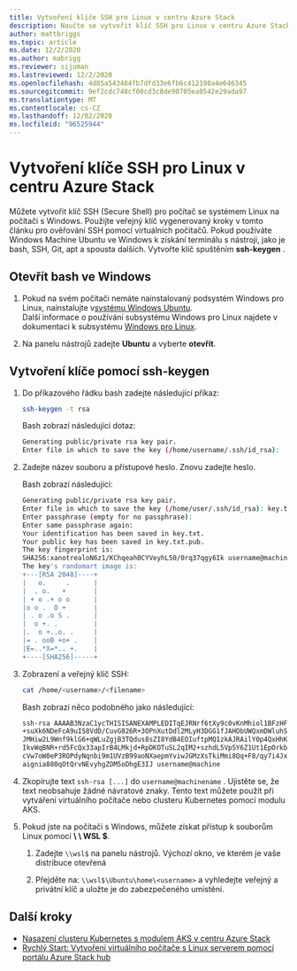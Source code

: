 ```yaml
---
title: Vytvoření klíče SSH pro Linux v centru Azure Stack
description: Naučte se vytvořit klíč SSH pro Linux v centru Azure Stack.
author: mattbriggs
ms.topic: article
ms.date: 12/2/2020
ms.author: mabrigg
ms.reviewer: sijuman
ms.lastreviewed: 12/2/2020
ms.openlocfilehash: 4d85a543484fb7dfd33e6fb6c412198a4e646345
ms.sourcegitcommit: 9ef2cdc748cf00cd3c8de90705ea0542e29ada97
ms.translationtype: MT
ms.contentlocale: cs-CZ
ms.lasthandoff: 12/02/2020
ms.locfileid: "96525944"
---
```

# <a name="create-an-ssh-key-for-linux-on-azure-stack-hub"></a>Vytvoření klíče SSH pro Linux v centru Azure Stack

Můžete vytvořit klíč SSH (Secure Shell) pro počítač se systémem Linux na počítači s Windows. Použijte veřejný klíč vygenerovaný kroky v tomto článku pro ověřování SSH pomocí virtuálních počítačů. Pokud používáte Windows Machine Ubuntu ve Windows k získání terminálu s nástroji, jako je bash, SSH, Git, apt a spousta dalších. Vytvořte klíč spuštěním **ssh-keygen** .

## <a name="open-bash-on-windows"></a>Otevřít bash ve Windows

1. Pokud na svém počítači nemáte nainstalovaný podsystém Windows pro Linux, nainstalujte v[systému Windows Ubuntu](https://www.microsoft.com/en-us/p/ubuntu/9nblggh4msv6?activetab=pivot:overviewtab).  
    Další informace o používání subsystému Windows pro Linux najdete v dokumentaci k subsystému [Windows pro Linux](/windows/wsl/about).

2. Na panelu nástrojů zadejte **Ubuntu** a vyberte **otevřít**.

## <a name="create-a-key-with-ssh-keygen"></a>Vytvoření klíče pomocí ssh-keygen

1. Do příkazového řádku bash zadejte následující příkaz:

    ```bash  
    ssh-keygen -t rsa
    ```

    Bash zobrazí následující dotaz:

    ```bash
    Generating public/private rsa key pair.
    Enter file in which to save the key (/home/username/.ssh/id_rsa):
    ```

2. Zadejte název souboru a přístupové heslo. Znovu zadejte heslo.

    Bash zobrazí následující:

    ```bash
    Generating public/private rsa key pair.
    Enter file in which to save the key (/home/user/.ssh/id_rsa): key.txt
    Enter passphrase (empty for no passphrase):
    Enter same passphrase again:
    Your identification has been saved in key.txt.
    Your public key has been saved in key.txt.pub.
    The key fingerprint is:
    SHA256:xanotrealoN6z1/KChqeah0CYVeyhL50/0rq37qgy6Ik username@machine
    The key's randomart image is:
    +---[RSA 2048]----+
    |   o.     .      |
    |  . o.   +       |
    | + o .+ o o      |
    |o o .  O +       |
    | . o .o S .      |
    |  o +. .         |
    |.  o +..o. .     |
    |= . ooB +o+ .    |
    |E=..*X=*.. +.    |
    +----[SHA256]-----+
    ```

3. Zobrazení a veřejný klíč SSH:

    ```bash
    cat /home/<username>/<filename>
    ```

    Bash zobrazí něco podobného jako následující:

    ```bash
    ssh-rsa AAAAB3NzaC1ycTHISISANEXAMPLEDITqEJRNrf6tXy9c0vKnMhiol1BFzHFV3
    +suXk6NDeFcA9uI58VdD/CuvG826R+3OPnXutDdl2MLyH3DGG1fJAHObUWQxmDWluhSGb
    JMHiw2L9Wnf9klG6+qWLuZgjB3TQdus8sZI8YdB4EOIuftpMQ1zkAJRAilY0p4QxHhKbU
    IkvWqBNR+rd5FcQx33apIrB4LMkjd+RpDKOTuSL2qIM2+szhdL5Vp5Y6Z1Ut1EpOrkbg1
    cVw7oW0eP3ROPdyNqnbi9m1UVzB99aoNXaepmYviwJGMzXsTkiMmi8Qq+F8/qy7i4Jxl0
    aignia880qOtQrvNEvyhgZOM5oDhgE3IJ username@machine
    ```

4. Zkopírujte text `ssh-rsa [...]` do `username@machinename` . Ujistěte se, že text neobsahuje žádné návratové znaky. Tento text můžete použít při vytváření virtuálního počítače nebo clusteru Kubernetes pomocí modulu AKS.

5. Pokud jste na počítači s Windows, můžete získat přístup k souborům Linux pomocí **\\ \\ WSL $**.

    1. Zadejte `\\wsl$` na panelu nástrojů. Výchozí okno, ve kterém je vaše distribuce otevřená

    2. Přejděte na: `\\wsl$\Ubuntu\home\<username>` a vyhledejte veřejný a privátní klíč a uložte je do zabezpečeného umístění.

## <a name="next-steps"></a>Další kroky

- [Nasazení clusteru Kubernetes s modulem AKS v centru Azure Stack](azure-stack-kubernetes-aks-engine-deploy-cluster.md)
- [Rychlý Start: Vytvoření virtuálního počítače s Linux serverem pomocí portálu Azure Stack hub](azure-stack-quick-linux-portal.md)
